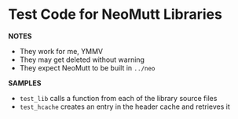 # Test Code for NeoMutt Libraries

**NOTES**

- They work for me, YMMV
- They may get deleted without warning
- They expect NeoMutt to be built in `../neo`

**SAMPLES**

- `test_lib` calls a function from each of the library source files
- `test_hcache` creates an entry in the header cache and retrieves it

